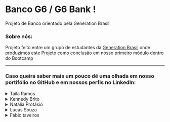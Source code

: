# Banco G6 / G6 Bank !
Projeto de Banco orientado pela Generation Brasil
### Sobre nós:
Projeto feito entre um grupo de estudantes da <a href= "https://brazil.generation.org/"> Generation Brasil</a> onde produzimos este Projeto como conclusão em nosso primeiro módulo dentro do Bootcamp
<hr>

### Caso queira saber mais um pouco dê uma olhada em nosso portifólio no GitHub e em nossos perfis no LinkedIn:

<details>
  <summary> Taila Ramos </summary>
  
  📖 Desenvolvedor(a) Fullstack Java Jr.<br>
  📆 Junho 2021 - Setembro 2021<br>
  <div>
  <a href="https://www.linkedin.com/in/taila-ramos-2481261a2/" alt= "LinkedIN" target= "_blank">
     <img src="https://img.shields.io/badge/-LinkedIn-0077B5?style=for-the-badge&logo=linkedin&logoColor=white&link=https://https://https://https://www.linkedin.com/in/taila-ramos-2481261a2/">
  </a>
  
  <a href="https://github.com/tairamos" alt= "LinkedIN" target= "_blank">
     <img src="https://img.shields.io/badge/GitHub-100000?style=for-the-badge&logo=github&logoColor=white&link=https://https://github.com/tairamos">
  </a>
  </div>
  
</details>

<details>
  <summary> Kennedy Brito </summary>
  
  📖 Desenvolvedor(a) Fullstack Java Jr.<br>
  📆 Junho 2021 - Setembro 2021<br>
  <div>
  <a href="https://www.linkedin.com/in/kennedy-gouveia-561a5b213" alt= "LinkedIN" target= "_blank">
     <img src="https://img.shields.io/badge/-LinkedIn-0077B5?style=for-the-badge&logo=linkedin&logoColor=white&link=https://https://www.linkedin.com/in/kennedy-gouveia-561a5b213">
  </a>
  
  <a href="https://github.com/kembg" alt= "LinkedIN" target= "_blank">
     <img src="https://img.shields.io/badge/GitHub-100000?style=for-the-badge&logo=github&logoColor=white&link=https://https://github.com/kembg">
  </a>
  </div>
  
</details>

<details>
  <summary> Natália Protásio </summary>
  
  📖 Desenvolvedor(a) Fullstack Java Jr.<br>
  📆 Junho 2021 - Setembro 2021<br>
  <div>
  <a href="https://www.linkedin.com/in/natalia-protasio-687724177/" alt= "LinkedIN" target= "_blank">
     <img src="https://img.shields.io/badge/-LinkedIn-0077B5?style=for-the-badge&logo=linkedin&logoColor=white&link=https://https://https://www.linkedin.com/in/natalia-protasio-687724177/">
  </a>
  
  <a href="https://github.com/Protasioland" alt= "LinkedIN" target= "_blank">
     <img src="https://img.shields.io/badge/GitHub-100000?style=for-the-badge&logo=github&logoColor=white&link=https://https://github.com/Protasioland">
  </a>
  </div>
  
</details>

<details>
  <summary> Lucas Souza </summary>
  
  📖 Desenvolvedor(a) Fullstack Java Jr.<br>
  📆 Junho 2021 - Setembro 2021<br>
  <div>
  <a href="https://www.linkedin.com/in/lucaslmsc/" alt= "LinkedIN" target= "_blank">
     <img src="https://img.shields.io/badge/-LinkedIn-0077B5?style=for-the-badge&logo=linkedin&logoColor=white&link=https://https://https://https://https://www.linkedin.com/in/lucaslmsc/">
  </a>
  
  <a href="https://github.com/LucasLM1" alt= "LinkedIN" target= "_blank">
     <img src="https://img.shields.io/badge/GitHub-100000?style=for-the-badge&logo=github&logoColor=white&link=https://github.com/LucasLM1">
  </a>
  </div>
  
</details>


<details>
  <summary> Fábio taveiros </summary>
  
  📖 Desenvolvedor(a) Fullstack Java Jr.<br>
  📆 Junho 2021 - Setembro 2021<br>
  <div>
  <a href="https://www.linkedin.com/in/fábio-taveiros-67b347211/" alt= "LinkedIN" target= "_blank">
     <img src="https://img.shields.io/badge/-LinkedIn-0077B5?style=for-the-badge&logo=linkedin&logoColor=white&link=https://https://https://https://https://www.linkedin.com/in/fábio-taveiros-67b347211/">
  </a>
  
  <a href="https://github.com/Fabiotaveiros" alt= "LinkedIN" target= "_blank">
     <img src="https://img.shields.io/badge/GitHub-100000?style=for-the-badge&logo=github&logoColor=white&link=https://github.com/Fabiotaveiros">
  </a>
  </div>
  
</details>


